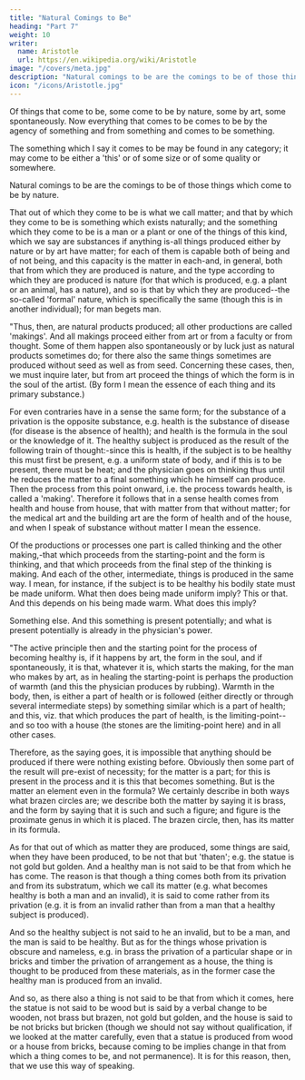 ```yaml
---
title: "Natural Comings to Be"
heading: "Part 7"
weight: 10
writer:
  name: Aristotle 
  url: https://en.wikipedia.org/wiki/Aristotle
image: "/covers/meta.jpg"
description: "Natural comings to be are the comings to be of those things which come to be by nature"
icon: "/icons/Aristotle.jpg"
---
```




Of things that come to be, some come to be by nature, some by art, some spontaneously. Now everything that comes to be comes to be by the agency of something and from something and comes to be something.

The something which I say it comes to be may be found in any category; it may come to be either a 'this' or of some size or of some quality or somewhere.

Natural comings to be are the comings to be of those things which come to be by nature. 

That out of which they come to be is what we call matter; and that by which they come to be is something which exists naturally; and the something which they come to be is a man or a plant or one of the things of this kind, which we say are substances if anything is-all things produced either by nature or by art have matter; for each of them is capable both of being and of not being, and this capacity is the matter in each-and, in general, both that from which they are produced is nature, and the type according to which they are produced is nature (for that which is produced, e.g. a plant or an animal, has a nature), and so is that by which they are produced--the so-called 'formal' nature, which is specifically the same (though this is in another individual); for man begets man.

"Thus, then, are natural products produced; all other productions are called 'makings'. And all makings proceed either from art or from a faculty or from thought. Some of them happen also spontaneously or by luck just as natural products sometimes do; for there also the same things sometimes are produced without seed as well as from seed. Concerning these cases, then, we must inquire later, but from art proceed the things of which the form is in the soul of the artist. (By form I mean the essence of each thing and its primary substance.) 

For even contraries have in a sense the same form; for the substance of a privation is the opposite substance, e.g. health is the substance of disease (for disease is the absence of health); and health is the formula in the soul or the knowledge of it. The healthy subject is produced as the result of the following train of thought:-since this is health, if the subject is to be healthy this must first be present, e.g. a uniform state of body, and if this is to be present, there must be heat; and the physician goes on thinking thus until he reduces the matter to a final something which he himself can produce. Then the process from this point onward, i.e. the process towards health, is called a 'making'. Therefore it follows that in a sense health comes from health and house from house, that with matter from that without matter; for the medical art and the building art are the form of health and of the house, and when I speak of substance without matter I mean the essence.

Of the productions or processes one part is called thinking and the other making,-that which proceeds from the starting-point and the form is thinking, and that which proceeds from the final step of the thinking is making. And each of the other, intermediate, things is produced in the same way. I mean, for instance, if the subject is to be healthy his bodily state must be made uniform. What then does being made uniform imply? This or that. And this depends on his being made warm. What does this imply? 

Something else. And this something is present potentially; and what is present potentially is already in the physician's power.

"The active principle then and the starting point for the process of becoming healthy is, if it happens by art, the form in the soul, and if spontaneously, it is that, whatever it is, which starts the making, for the man who makes by art, as in healing the starting-point is perhaps the production of warmth (and this the physician produces by rubbing). Warmth in the body, then, is either a part of health or is followed (either directly or through several intermediate steps) by something similar which is a part of health; and this, viz. that which produces the part of health, is the limiting-point--and so too with a house (the stones are the limiting-point here) and in all other cases.

Therefore, as the saying goes, it is impossible that anything should be produced if there were nothing existing before. Obviously then some part of the result will pre-exist of necessity; for the matter is a part; for this is present in the process and it is this that becomes something. But is the matter an element even in the formula? We certainly describe in both ways what brazen circles are; we describe both the matter by saying it is brass, and the form by saying that it is such and such a figure; and figure is the proximate genus in which it is placed. The brazen circle, then, has its matter in its formula.

As for that out of which as matter they are produced, some things are said, when they have been produced, to be not that but 'thaten'; e.g. the statue is not gold but golden. And a healthy man is not said to be that from which he has come. The reason is that though a thing comes both from its privation and from its substratum, which we call its matter (e.g. what becomes healthy is both a man and an invalid), it is said to come rather from its privation (e.g. it is from an invalid rather than from a man that a healthy subject is produced). 

And so the healthy subject is not said to he an invalid, but to be a man, and the man is said to be healthy. But as for the things whose privation is obscure and nameless, e.g. in brass the privation of a particular shape or in bricks and timber the privation of arrangement as a house, the thing is thought to be produced from these materials, as in the former case the healthy man is produced from an invalid. 

And so, as there also a thing is not said to be that from which it comes, here the statue is not said to be wood but is said by a verbal change to be wooden, not brass but brazen, not gold but golden, and the house is said to be not bricks but bricken (though we should not say without qualification, if we looked at the matter carefully, even that a statue is produced from wood or a house from bricks, because coming to be implies change in that from which a thing comes to be, and not permanence). It is for this reason, then, that we use this way of speaking.

